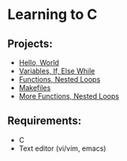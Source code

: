 # Learning to C

## Projects:
- [Hello, World](https://github.com/aliciastudies/holbertonschool-low_level_programming/tree/master/hello_world)
- [Variables, If, Else While](https://github.com/aliciastudies/holbertonschool-low_level_programming/tree/master/variables_if_else_while)
- [Functions, Nested Loops](https://github.com/aliciastudies/holbertonschool-low_level_programming/tree/master/functions_nested_loops)
- [Makefiles](https://github.com/aliciastudies/holbertonschool-low_level_programming/tree/master/makefiles)
- [More Functions, Nested Loops](https://github.com/aliciastudies/holbertonschool-low_level_programming/tree/master/more_functions_nested_loops)

## Requirements:
- C
- Text editor (vi/vim, emacs)
